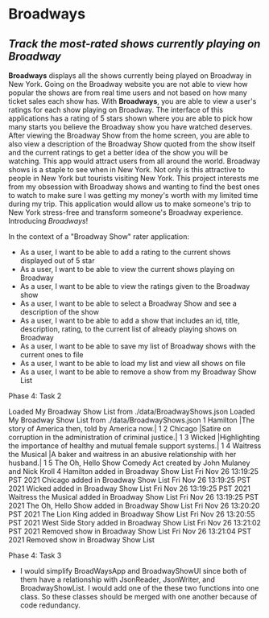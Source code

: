 # Broadways

## *Track the most-rated shows currently playing on Broadway*

**Broadways** displays all the shows currently being played on Broadway in New York.
Going on the Broadway website you are not able to view how popular the shows are from real time users
and not based on how many ticket sales each show has. With **Broadways**, you are 
able to view a user's ratings for each show playing on Broadway. The interface
of this applications has a rating of 5 stars shown where you are able to pick how many starts you believe
the Broadway show you have watched deserves. After viewing the Broadway Show from the home screen, you are able to
also view a description of the Broadway Show quoted from the show itself and the current ratings
to get a better idea of the show you will
be watching. This app would attract users from all around 
the world. Broadway shows is a staple to see when in New York. Not only is this attractive
to people in New York but tourists visiting New York. This project interests me from my obsession with Broadway 
shows and wanting to find the best ones to watch to make sure I was getting my money's worth 
with my limited time during my trip. This application would allow us to make 
someone's trip to New York stress-free and transform someone's Broadway experience. 
Introducing *Broadways*!

In the context of a "Broadway Show" rater application:
- As a user, I want to be able to add a rating to the current shows displayed out of 5 star
- As a user, I want to be able to view the current shows playing on Broadway
- As a user, I want to be able to view the ratings given to the Broadway show 
- As a user, I want to be able to select a Broadway Show and see a description of the show
- As a user, I want to be able to add a show that includes an id, title,
description, rating, to the current list of already playing shows on Broadway
- As a user, I want to be able to save my list of Broadway shows with the current ones to file
- As a user, I want to be able to load my list and view all shows on file 
- As a user, I want to be able to remove a show from my Broadway Show List

Phase 4: Task 2

Loaded My Broadway Show List from ./data/BroadwayShows.json
Loaded My Broadway Show List from ./data/BroadwayShows.json
1	Hamilton				|The story of America then, told by America now.|				1
2	Chicago				|Satire on corruption in the administration of criminal justice.|				1
3	Wicked				|Highlighting the importance of healthy and mutual female support systems.|				1
4	Waitress the Musical				|A baker and waitress in an abusive relationship with her husband.|				1
5	The Oh, Hello Show				Comedy Act created by John Mulaney and Nick Kroll				4
Hamilton added in Broadway Show List
Fri Nov 26 13:19:25 PST 2021
Chicago added in Broadway Show List
Fri Nov 26 13:19:25 PST 2021
Wicked added in Broadway Show List
Fri Nov 26 13:19:25 PST 2021
Waitress the Musical added in Broadway Show List
Fri Nov 26 13:19:25 PST 2021
The Oh, Hello Show added in Broadway Show List
Fri Nov 26 13:20:20 PST 2021
The Lion King added in Broadway Show List
Fri Nov 26 13:20:55 PST 2021
West Side Story added in Broadway Show List
Fri Nov 26 13:21:02 PST 2021
Removed show in Broadway Show List
Fri Nov 26 13:21:04 PST 2021
Removed show in Broadway Show List

Phase 4: Task 3

- I would simplify BroadWaysApp and BroadwayShowUI since both of them have a relationship 
with JsonReader, JsonWriter, and BroadwayShowList. I would add one of the these two 
functions into one class. So these classes should be merged with one another because 
of code redundancy.
